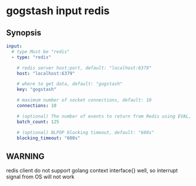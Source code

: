 gogstash input redis
====================

## Synopsis

```yaml
input:
  # type Must be "redis"
  - type: "redis"

    # redis server host:port, default: "localhost:6379"
    host: "localhost:6379"

    # where to get data, default: "gogstash"
    key: "gogstash"

    # maximum number of socket connections, default: 10
    connections: 10

    # (optional) The number of events to return from Redis using EVAL, default: 125
    batch_count: 125

    # (optional) BLPOP blocking timeout, default: "600s"
    blocking_timeout: "600s"
```

## WARNING

redis client do not support golang context interface{} well, so interrupt signal from OS will not work
